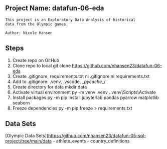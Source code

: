 ## Project Name: datafun-06-eda
```
This project is an Exploratory Data Analysis of historical
data from the Olympic games.

Author: Nicole Hansen
```

## Steps
1. Create repo on GitHub
2. Clone repo to local
    git clone https://github.com/nhansen23/datafun-06-eda
3. Create .gitignore, requirements.txt
    ni .gitignore
    ni requirements.txt
4. Add to .gitignore: .venv\, .vscode\, \__pycache__/
5. Create directory for data
    mkdir data
6. Activate virtual environment
    py -m venv .venv
    .\.venv\Scripts\Activate
7. Install packages
    py -m pip install jupyterlab pandas pyarrow matplotlib seaborn
8. Freeze dependencies
    py -m pip freeze > requirements.txt

## Data Sets
[Olympic Data Sets](https://github.com/nhansen23/datafun-05-sql-project/tree/main/data
    - athlete_events
    - country_definitions